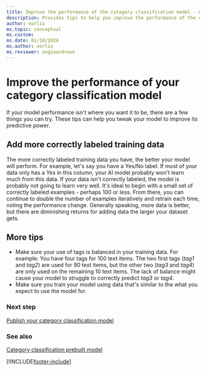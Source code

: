 ```yaml
---
title: Improve the performance of the category classification model - AI Builder | Microsoft Docs
description: Provides tips to help you improve the performance of the category classification model in AI Builder.
author: norliu
ms.topic: conceptual
ms.custom: 
ms.date: 01/10/2024
ms.author: norliu
ms.reviewer: angieandrews
---
```


# Improve the performance of your category classification model

If your model performance isn't where you want it to be, there are a few things you can try. These tips can help you tweak your model to improve its predictive power.

## Add more correctly labeled training data

The more correctly labeled training data you have, the better your model will perform. For example, let's say you have a Yes/No label. If most of your data only has a *Yes* in this column, your AI model probably won't learn much from this data. If your data isn't correctly labeled, the model is probably not going to learn very well. It's ideal to begin with a small set of correctly labeled examples - perhaps 100 or less. From there, you can continue to double the number of examples iteratively and retrain each time, noting the performance change. Generally speaking, more data is better, but there are diminishing returns for adding data the larger your dataset gets.

## More tips

- Make sure your use of tags is balanced in your training data. For example: You have four tags for 100 text items. The two first tags (*tag1* and *tag2*) are used for 90 text items, but the other two (*tag3* and *tag4*) are only used on the remaining 10 text items. The lack of balance might cause your model to struggle to correctly predict *tag3* or *tag4*.
- Make sure you train your model using data that's similar to the what you expect to use the model for.  

### Next step

[Publish your category classification model](publish-text-classification-model.md) 

### See also

[Category classification prebuilt model](prebuilt-category-classification.md)

[!INCLUDE[footer-include](includes/footer-banner.md)]